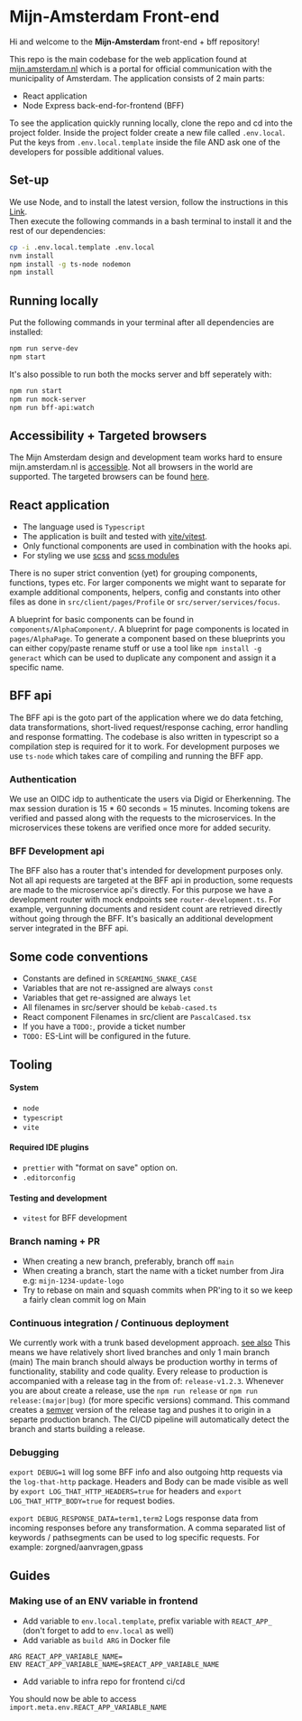 # Mijn-Amsterdam Front-end

Hi and welcome to the **Mijn-Amsterdam** front-end + bff repository!

This repo is the main codebase for the web application found at [mijn.amsterdam.nl](https://mijn.amsterdam.nl) which
is a portal for official communication with the municipality of Amsterdam. The application consists of 2 main parts:

- React application
- Node Express back-end-for-frontend (BFF)

To see the application quickly running locally, clone the repo and cd into the project folder. Inside the project folder create a new file called `.env.local`. Put the keys from `.env.local.template` inside the file AND ask one of the developers for possible additional values.

## Set-up

We use Node, and to install the latest version, follow the instructions in this [Link](https://github.com/nvm-sh/nvm?tab=readme-ov-file#installing-and-updating).<br>
Then execute the following commands in a bash terminal to install it and the rest of our dependencies:

```bash
cp -i .env.local.template .env.local
nvm install
npm install -g ts-node nodemon
npm install
```

## Running locally

Put the following commands in your terminal after all dependencies are installed:

```bash
npm run serve-dev
npm start
```

It's also possible to run both the mocks server and bff seperately with:

```bash
npm run start
npm run mock-server
npm run bff-api:watch
```

## Accessibility + Targeted browsers

The Mijn Amsterdam design and development team works hard to ensure mijn.amsterdam.nl is [accessible](https://mijn.amsterdam.nl/toegankelijkheidsverklaring).
Not all browsers in the world are supported. The targeted browsers can be found [here](https://github.com/Amsterdam/mijn-amsterdam-frontend/blob/main/package.json#L34).

## React application

- The language used is `Typescript`
- The application is built and tested with [vite/vitest](https://vitejs.dev/).
- Only functional components are used in combination with the hooks api.
- For styling we use [scss](https://create-react-app.dev/docs/adding-a-sass-stylesheet) and [scss modules](https://create-react-app.dev/docs/adding-a-css-modules-stylesheet)

There is no super strict convention (yet) for grouping components, functions, types etc. For larger components we might want to separate for example additional components, helpers, config and constants
into other files as done in `src/client/pages/Profile` or `src/server/services/focus`.

A blueprint for basic components can be found in `components/AlphaComponent/`. A blueprint for page components is located in `pages/AlphaPage`.
To generate a component based on these blueprints you can either copy/paste rename stuff or use a tool like `npm install -g generact` which can
be used to duplicate any component and assign it a specific name.

## BFF api

The BFF api is the goto part of the application where we do data fetching, data transformations, short-lived request/response caching, error handling and response formatting.
The codebase is also written in typescript so a compilation step is required for it to work. For development purposes we use `ts-node` which takes care of compiling and running the BFF app.

### Authentication

We use an OIDC idp to authenticate the users via Digid or Eherkenning. The max session duration is 15 \* 60 seconds = 15 minutes. Incoming tokens are verified and passed along with the requests to the microservices.
In the microservices these tokens are verified once more for added security.

### BFF Development api

The BFF also has a router that's intended for development purposes only. Not all api requests are targeted at the BFF api in production, some requests are made to the microservice api's directly.
For this purpose we have a development router with mock endpoints see `router-development.ts`. For example, vergunning documents and resident count are retrieved directly without going through the BFF.
It's basically an additional development server integrated in the BFF api.

## Some code conventions

- Constants are defined in `SCREAMING_SNAKE_CASE`
- Variables that are not re-assigned are always `const`
- Variables that get re-assigned are always `let`
- All filenames in src/server should be `kebab-cased.ts`
- React component Filenames in src/client are `PascalCased.tsx`
- If you have a `TODO:`, provide  a ticket number
- `TODO:` ES-Lint will be configured in the future.

## Tooling

#### System

- `node`
- `typescript`
- `vite`

#### Required IDE plugins

- `prettier` with "format on save" option on.
- `.editorconfig`

#### Testing and development

- `vitest` for BFF development

### Branch naming + PR

- When creating a new branch, preferably, branch off `main`
- When creating a branch, start the name with a ticket number from Jira e.g: `mijn-1234-update-logo`
- Try to rebase on main and squash commits when PR'ing to it so we keep a fairly clean commit log on Main

### Continuous integration / Continuous deployment

We currently work with a trunk based development approach. [see also](https://trunkbaseddevelopment.com) This means we have relatively short lived branches and only 1 main branch (main)
The main branch should always be production worthy in terms of functionality, stability and code quality.
Every release to production is accompanied with a release tag in the from of: `release-v1.2.3`. Whenever you are about create a release, use the `npm run release` or `npm run release:(major|bug)` (for more specific versions) command. This command
creates a [semver](https://semver.org/) version of the release tag and pushes it to origin in a separte production branch. The CI/CD pipeline will automatically detect the branch and starts building a release.

### Debugging
`export DEBUG=1` will log some BFF info and also outgoing http requests via the `log-that-http` package. Headers and Body can be made visible as well by `export LOG_THAT_HTTP_HEADERS=true` for headers and `export LOG_THAT_HTTP_BODY=true` for request bodies.

`export DEBUG_RESPONSE_DATA=term1,term2` Logs response data from incoming responses before any transformation.
A comma separated list of keywords / pathsegments can be used to log specific requests. For example: zorgned/aanvragen,gpass

## Guides

### Making use of an ENV variable in frontend

- Add variable to `env.local.template`, prefix variable with `REACT_APP_` (don't forget to add to `env.local` as well)
- Add variable as `build ARG` in Docker file 
```
ARG REACT_APP_VARIABLE_NAME=
ENV REACT_APP_VARIABLE_NAME=$REACT_APP_VARIABLE_NAME
```
- Add variable to infra repo for frontend ci/cd

You should now be able to access `import.meta.env.REACT_APP_VARIABLE_NAME`
